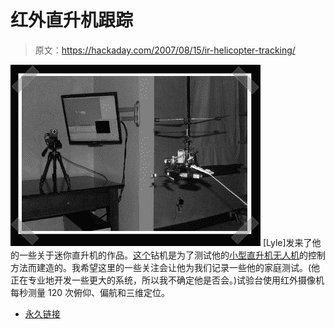 # 红外直升机跟踪

> 原文：<https://hackaday.com/2007/08/15/ir-helicopter-tracking/>

![](img/30fd6f18ce1fd9f4466e0238153e2ee0.png)
[Lyle]发来了他的一些关于迷你直升机的作品。[这个](http://www.lylechamberlain.com/indoorvision-basedcontrolplatform)钻机是为了测试他的[小型直升机无人机](http://www.lylechamberlain.com/indoorcollisionavoidanceandnavigation)的控制方法而建造的。我希望这里的一些关注会让他为我们记录一些他的家庭测试。(他正在专业地开发一些更大的系统，所以我不确定他是否会。)试验台使用红外摄像机每秒测量 120 次俯仰、偏航和三维定位。

*   [永久链接](http://www.lylechamberlain.com/indoorvision-basedcontrolplatform)